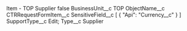 <?xml version="1.0" encoding="UTF-8"?>
<CustomMetadata xmlns="http://soap.sforce.com/2006/04/metadata" xmlns:xsi="http://www.w3.org/2001/XMLSchema-instance" xmlns:xsd="http://www.w3.org/2001/XMLSchema">
    <label>Item - TOP Supplier</label>
    <protected>false</protected>
    <values>
        <field>BusinessUnit__c</field>
        <value xsi:type="xsd:string">TOP</value>
    </values>
    <values>
        <field>ObjectName__c</field>
        <value xsi:type="xsd:string">CTRRequestFormItem__c</value>
    </values>
    <values>
        <field>SensitiveField__c</field>
        <value xsi:type="xsd:string">[
    {
        &quot;Api&quot;: &quot;Currency__c&quot;
    }
]</value>
    </values>
    <values>
        <field>SupportType__c</field>
        <value xsi:type="xsd:string">Edit;</value>
    </values>
    <values>
        <field>Type__c</field>
        <value xsi:type="xsd:string">Supplier</value>
    </values>
</CustomMetadata>
